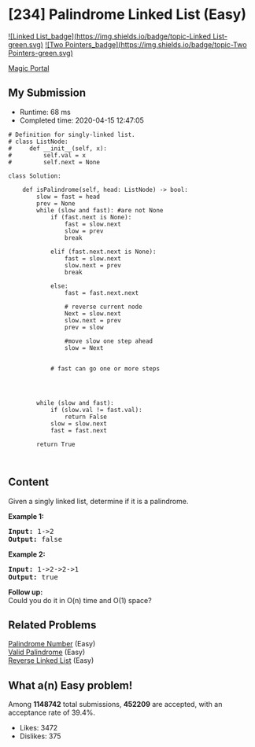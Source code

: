 # [234] Palindrome Linked List (Easy)

[![Linked List_badge](https://img.shields.io/badge/topic-Linked List-green.svg)](https://leetcode.com/problems/palindrome-linked-list/)  [![Two Pointers_badge](https://img.shields.io/badge/topic-Two Pointers-green.svg)](https://leetcode.com/problems/palindrome-linked-list/) 

[Magic Portal](https://leetcode.com/problems/palindrome-linked-list/)

## My Submission

- Runtime: 68 ms
- Completed time: 2020-04-15 12:47:05

```python3
# Definition for singly-linked list.
# class ListNode:
#     def __init__(self, x):
#         self.val = x
#         self.next = None

class Solution:
    
    def isPalindrome(self, head: ListNode) -> bool:
        slow = fast = head
        prev = None
        while (slow and fast): #are not None
            if (fast.next is None):
                fast = slow.next
                slow = prev
                break
            
            elif (fast.next.next is None):
                fast = slow.next
                slow.next = prev
                break
                
            else:
                fast = fast.next.next
                
                # reverse current node
                Next = slow.next
                slow.next = prev
                prev = slow
                
                #move slow one step ahead
                slow = Next
                
                
            # fast can go one or more steps

            
        
        
        while (slow and fast):
            if (slow.val != fast.val):
                return False
            slow = slow.next
            fast = fast.next
        
        return True
                
                
```

## Content
<p>Given a singly linked list, determine if it is a palindrome.</p>

<p><strong>Example 1:</strong></p>

<pre>
<strong>Input:</strong> 1-&gt;2
<strong>Output:</strong> false</pre>

<p><strong>Example 2:</strong></p>

<pre>
<strong>Input:</strong> 1-&gt;2-&gt;2-&gt;1
<strong>Output:</strong> true</pre>

<p><b>Follow up:</b><br />
Could you do it in O(n) time and O(1) space?</p>


## Related Problems
[Palindrome Number](https://leetcode.com/problems/palindrome-number/) (Easy) <br>
[Valid Palindrome](https://leetcode.com/problems/valid-palindrome/) (Easy) <br>
[Reverse Linked List](https://leetcode.com/problems/reverse-linked-list/) (Easy) <br>

## What a(n) Easy problem!
Among **1148742** total submissions, **452209** are accepted, with an acceptance rate of 39.4%. <br>

- Likes: 3472
- Dislikes: 375

